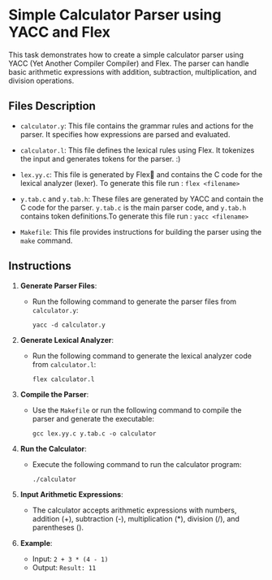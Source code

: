 # Simple Calculator Parser using YACC and Flex

This task demonstrates how to create a simple calculator parser using YACC (Yet Another Compiler Compiler) and Flex. The parser can handle basic arithmetic expressions with addition, subtraction, multiplication, and division operations.

## Files Description

- `calculator.y`: This file contains the grammar rules and actions for the parser. It specifies how expressions are parsed and evaluated.

- `calculator.l`: This file defines the lexical rules using Flex. It tokenizes the input and generates tokens for the parser. :)

- `lex.yy.c`: This file is generated by Flex💪 and contains the C code for the lexical analyzer (lexer). To generate this file run : `flex <filename>`

- `y.tab.c` and `y.tab.h`: These files are generated by YACC and contain the C code for the parser. `y.tab.c` is the main parser code, and `y.tab.h` contains token definitions.To generate this file run : `yacc <filename>`

- `Makefile`: This file provides instructions for building the parser using the `make` command.

## Instructions

1. **Generate Parser Files**:

   - Run the following command to generate the parser files from `calculator.y`:
     ```
     yacc -d calculator.y
     ```

2. **Generate Lexical Analyzer**:

   - Run the following command to generate the lexical analyzer code from `calculator.l`:
     ```
     flex calculator.l
     ```

3. **Compile the Parser**:

   - Use the `Makefile` or run the following command to compile the parser and generate the executable:
     ```
     gcc lex.yy.c y.tab.c -o calculator
     ```

4. **Run the Calculator**:

   - Execute the following command to run the calculator program:
     ```
     ./calculator
     ```

5. **Input Arithmetic Expressions**:

   - The calculator accepts arithmetic expressions with numbers, addition (+), subtraction (-), multiplication (\*), division (/), and parentheses ().

6. **Example**:
   - Input: `2 + 3 * (4 - 1)`
   - Output: `Result: 11`

